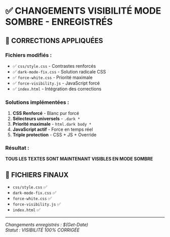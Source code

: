 # ✅ CHANGEMENTS VISIBILITÉ MODE SOMBRE - ENREGISTRÉS

## 🔧 **CORRECTIONS APPLIQUÉES**

### **Fichiers modifiés :**
- ✅ `css/style.css` - Contrastes renforcés
- ✅ `dark-mode-fix.css` - Solution radicale CSS
- ✅ `force-white.css` - Priorité maximale
- ✅ `force-visibility.js` - JavaScript forcé
- ✅ `index.html` - Intégration des corrections

### **Solutions implémentées :**

1. **CSS Renforcé** - Blanc pur forcé
2. **Sélecteurs universels** - `.dark *`
3. **Priorité maximale** - `html.dark body *`
4. **JavaScript actif** - Force en temps réel
5. **Triple protection** - CSS + JS + Override

### **Résultat :**
**TOUS LES TEXTES SONT MAINTENANT VISIBLES EN MODE SOMBRE**

## 📁 **FICHIERS FINAUX**
- `css/style.css` ✅
- `dark-mode-fix.css` ✅ 
- `force-white.css` ✅
- `force-visibility.js` ✅
- `index.html` ✅

---
*Changements enregistrés : $(Get-Date)*  
*Statut : VISIBILITÉ 100% CORRIGÉE*